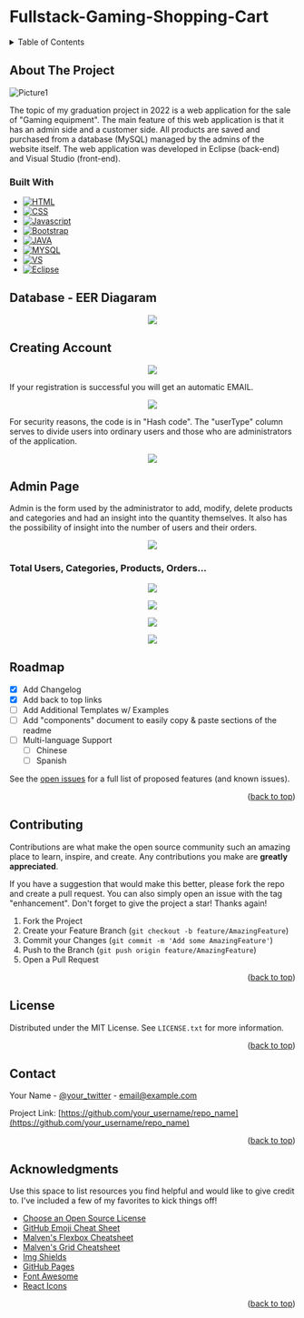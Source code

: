 # Fullstack-Gaming-Shopping-Cart

<!-- TABLE OF CONTENTS -->
<details>
  <summary>Table of Contents</summary>
  <ol>
    <li>
      <a href="#about-the-project">About The Project</a>
      <ul>
        <li><a href="#built-with">Built With</a></li>
      </ul>
    </li>
    <li>
      <a href="#getting-started">Getting Started</a>
      <ul>
        <li><a href="#prerequisites">Prerequisites</a></li>
        <li><a href="#installation">Installation</a></li>
      </ul>
    </li>
    <li><a href="#usage">Usage</a></li>
    <li><a href="#roadmap">Roadmap</a></li>
    <li><a href="#contributing">Contributing</a></li>
    <li><a href="#license">License</a></li>
    <li><a href="#contact">Contact</a></li>
    <li><a href="#acknowledgments">Acknowledgments</a></li>
  </ol>
</details>



<!-- ABOUT THE PROJECT -->
## About The Project

![Picture1](https://github.com/eloom13/FullStack-Gaming-Shopping-Cart/blob/main/readme_images/1..png)

The topic of my graduation project in 2022 is a web application for the sale of "Gaming equipment". The main feature of this web application is that it has an admin side and a customer side. All products are saved and purchased from a database (MySQL) managed by the admins of the website itself. The web application was developed in Eclipse (back-end) and Visual Studio (front-end).



### Built With

* [![HTML][HTML.com]][HTML-url]
* [![CSS][CSS.com]][CSS-url]
* [![Javascript][Javascript.com]][Javascript-url]
* [![Bootstrap][Bootstrap.com]][Bootstrap-url]
* [![JAVA][JAVA.com]][JAVA-url]
* [![MYSQL][MYSQL.com]][MYSQL-url]
* [![VS][VS.com]][VS-url]
* [![Eclipse][Eclipse.com]][Eclipse-url]




<!-- GETTING STARTED -->
## Database - EER Diagaram

<p align="center">
  <img  src="https://github.com/eloom13/FullStack-Gaming-Shopping-Cart/blob/main/readme_images/2.png">
</p>




## Creating Account
<p align="center">
  <img src="https://github.com/eloom13/FullStack-Gaming-Shopping-Cart/blob/main/readme_images/3.png">
</p>

<p text-align="center"> If your registration is successful you will get an automatic EMAIL. </p>

<p align="center">
  <img src="https://github.com/eloom13/FullStack-Gaming-Shopping-Cart/blob/main/readme_images/4..png">
</p>

For security reasons, the code is in "Hash code". 
The "userType" column serves to divide users into ordinary users and those who are administrators of the application.

<p align="center">
  <img src="https://github.com/eloom13/FullStack-Gaming-Shopping-Cart/blob/main/readme_images/5.png">
</p>



<!-- ADMIN EXAMPLES -->
## Admin Page
Admin is the form used by the administrator to add, modify, delete products and categories and had an insight into the quantity themselves. 
It also has the possibility of insight into the number of users and their orders.
<p align="center">
  <img src="https://github.com/eloom13/FullStack-Gaming-Shopping-Cart/blob/main/readme_images/6.png">

### Total Users, Categories, Products, Orders...
</p>
<p align="center">
  <img src="https://github.com/eloom13/FullStack-Gaming-Shopping-Cart/blob/main/readme_images/7.png">
</p>
<p align="center">
  <img src="https://github.com/eloom13/FullStack-Gaming-Shopping-Cart/blob/main/readme_images/8.png">
</p>
<p align="center">
  <img src="https://github.com/eloom13/FullStack-Gaming-Shopping-Cart/blob/main/readme_images/9.png">
</p>
<p align="center">
  <img src="https://github.com/eloom13/FullStack-Gaming-Shopping-Cart/blob/main/readme_images/10.png">
</p>

<!-- ROADMAP -->
## Roadmap

- [x] Add Changelog
- [x] Add back to top links
- [ ] Add Additional Templates w/ Examples
- [ ] Add "components" document to easily copy & paste sections of the readme
- [ ] Multi-language Support
    - [ ] Chinese
    - [ ] Spanish

See the [open issues](https://github.com/othneildrew/Best-README-Template/issues) for a full list of proposed features (and known issues).

<p align="right">(<a href="#readme-top">back to top</a>)</p>



<!-- CONTRIBUTING -->
## Contributing

Contributions are what make the open source community such an amazing place to learn, inspire, and create. Any contributions you make are **greatly appreciated**.

If you have a suggestion that would make this better, please fork the repo and create a pull request. You can also simply open an issue with the tag "enhancement".
Don't forget to give the project a star! Thanks again!

1. Fork the Project
2. Create your Feature Branch (`git checkout -b feature/AmazingFeature`)
3. Commit your Changes (`git commit -m 'Add some AmazingFeature'`)
4. Push to the Branch (`git push origin feature/AmazingFeature`)
5. Open a Pull Request

<p align="right">(<a href="#readme-top">back to top</a>)</p>



<!-- LICENSE -->
## License

Distributed under the MIT License. See `LICENSE.txt` for more information.

<p align="right">(<a href="#readme-top">back to top</a>)</p>



<!-- CONTACT -->
## Contact

Your Name - [@your_twitter](https://twitter.com/your_username) - email@example.com

Project Link: [https://github.com/your_username/repo_name](https://github.com/your_username/repo_name)

<p align="right">(<a href="#readme-top">back to top</a>)</p>



<!-- ACKNOWLEDGMENTS -->
## Acknowledgments

Use this space to list resources you find helpful and would like to give credit to. I've included a few of my favorites to kick things off!

* [Choose an Open Source License](https://choosealicense.com)
* [GitHub Emoji Cheat Sheet](https://www.webpagefx.com/tools/emoji-cheat-sheet)
* [Malven's Flexbox Cheatsheet](https://flexbox.malven.co/)
* [Malven's Grid Cheatsheet](https://grid.malven.co/)
* [Img Shields](https://shields.io)
* [GitHub Pages](https://pages.github.com)
* [Font Awesome](https://fontawesome.com)
* [React Icons](https://react-icons.github.io/react-icons/search)

<p align="right">(<a href="#readme-top">back to top</a>)</p>



<!-- MARKDOWN LINKS & IMAGES -->
<!-- https://www.markdownguide.org/basic-syntax/#reference-style-links -->
[contributors-shield]: https://img.shields.io/github/contributors/othneildrew/Best-README-Template.svg?style=for-the-badge
[contributors-url]: https://github.com/othneildrew/Best-README-Template/graphs/contributors
[forks-shield]: https://img.shields.io/github/forks/othneildrew/Best-README-Template.svg?style=for-the-badge
[forks-url]: https://github.com/othneildrew/Best-README-Template/network/members
[stars-shield]: https://img.shields.io/github/stars/othneildrew/Best-README-Template.svg?style=for-the-badge
[stars-url]: https://github.com/othneildrew/Best-README-Template/stargazers
[issues-shield]: https://img.shields.io/github/issues/othneildrew/Best-README-Template.svg?style=for-the-badge
[issues-url]: https://github.com/othneildrew/Best-README-Template/issues
[license-shield]: https://img.shields.io/github/license/othneildrew/Best-README-Template.svg?style=for-the-badge
[license-url]: https://github.com/othneildrew/Best-README-Template/blob/master/LICENSE.txt
[linkedin-shield]: https://img.shields.io/badge/-LinkedIn-black.svg?style=for-the-badge&logo=linkedin&colorB=555
[linkedin-url]: https://linkedin.com/in/othneildrew
[product-screenshot]: images/screenshot.png
[HTML.com]: https://img.shields.io/badge/HTML5-E34F26?style=for-the-badge&logo=html5&logoColor=white
[HTML-url]: https://html.com/
[CSS.com]: https://img.shields.io/badge/CSS-239120?&style=for-the-badge&logo=css3&logoColor=white
[CSS-url]: [https://html.com/](https://www.w3.org/Style/CSS/Overview.en.html)
[Javascript.com]: https://img.shields.io/badge/JavaScript-323330?style=for-the-badge&logo=javascript&logoColor=F7DF1E
[Javascript-url]: https://www.javascript.com/
[Bootstrap.com]: https://img.shields.io/badge/Bootstrap-563D7C?style=for-the-badge&logo=bootstrap&logoColor=white
[Bootstrap-url]: https://getbootstrap.com
[JAVA.com]: https://img.shields.io/badge/Java-ED8B00?style=for-the-badge&logo=openjdk&logoColor=white
[JAVA-url]: https://www.java.com/en/
[MYSQL.com]: https://img.shields.io/badge/MySQL-005C84?style=for-the-badge&logo=mysql&logoColor=white
[MYSQL-url]: https://www.mysql.com/
[VS.com]: https://img.shields.io/badge/Visual_Studio_Code-0078D4?style=for-the-badge&logo=visual%20studio%20code&logoColor=white
[VS-url]: https://code.visualstudio.com/
[Eclipse.com]: https://img.shields.io/badge/Eclipse-2C2255?style=for-the-badge&logo=eclipse&logoColor=white
[Eclipse-url]: [https://code.visualstudio.com/](https://www.eclipse.org/)https://www.eclipse.org/

